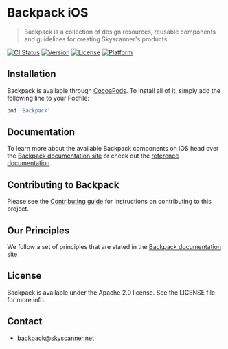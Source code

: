 # Backpack iOS

> Backpack is a collection of design resources, reusable components and guidelines for creating Skyscanner's products.

[![CI Status](https://github.com/Skyscanner/backpack-ios/workflows/CI/badge.svg)](https://github.com/Skyscanner/backpack-ios/actions)
[![Version](https://img.shields.io/cocoapods/v/Backpack.svg?style=flat)](https://cocoapods.org/pods/Backpack)
[![License](https://img.shields.io/cocoapods/l/Backpack.svg?style=flat)](https://cocoapods.org/pods/Backpack)
[![Platform](https://img.shields.io/cocoapods/p/Backpack.svg?style=flat)](https://cocoapods.org/pods/Backpack)


## Installation

Backpack is available through [CocoaPods](https://cocoapods.org). To install
all of it, simply add the following line to your Podfile:

```ruby
pod 'Backpack'
```

## Documentation

To learn more about the available Backpack components on iOS head over the [Backpack documentation site](https://backpack.github.io/) or check out the [reference documentation](https://backpack.github.io/ios).

## Contributing to Backpack

Please see the [Contributing guide][0] for instructions on contributing to this project.

## Our Principles

We follow a set of principles that are stated in the [Backpack documentation site](https://backpack.github.io/using/principles)

## License

Backpack is available under the Apache 2.0 license. See the LICENSE file for more info.

[0]: CONTRIBUTING.md

## Contact
- backpack@skyscanner.net
